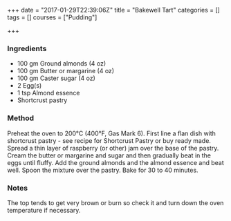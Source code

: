 +++
date = "2017-01-29T22:39:06Z"
title = "Bakewell Tart"
categories = []
tags = []
courses = ["Pudding"]

+++


### Ingredients
- 100 gm Ground almonds (4 oz)
- 100 gm Butter or margarine (4 oz)
- 100 gm Caster sugar (4 oz) 
- 2 Egg(s)
- 1 tsp Almond essence 
- Shortcrust pastry

### Method
Preheat the oven to 200°C (400°F, Gas Mark 6).
First line a flan dish with shortcrust pastry - see recipe for Shortcrust Pastry
or buy ready made. Spread a thin layer of raspberry (or other) jam over the
base of the pastry. Cream the butter or margarine and sugar and then
gradually beat in the eggs until fluffy. Add the ground almonds and the
almond essence and beat well. Spoon the mixture over the pastry. Bake for
30 to 40 minutes.

### Notes
The top tends to get very brown or burn so check it and turn down the oven
temperature if necessary.